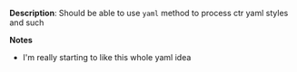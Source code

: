 __Description__: Should be able to use `yaml` method to process ctr yaml styles and such

__Notes__

+ I'm really starting to like this whole yaml idea
